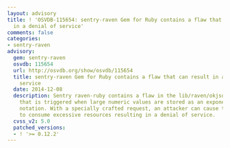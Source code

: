 ```yaml
---
layout: advisory
title: ! 'OSVDB-115654: sentry-raven Gem for Ruby contains a flaw that can result
  in a denial of service'
comments: false
categories:
- sentry-raven
advisory:
  gem: sentry-raven
  osvdb: 115654
  url: http://osvdb.org/show/osvdb/115654
  title: sentry-raven Gem for Ruby contains a flaw that can result in a denial of
    service
  date: 2014-12-08
  description: Sentry raven-ruby contains a flaw in the lib/raven/okjson.rb script
    that is triggered when large numeric values are stored as an exponent or in scientific
    notation. With a specially crafted request, an attacker can cause the software
    to consume excessive resources resulting in a denial of service.
  cvss_v2: 5.0
  patched_versions:
  - ! '>= 0.12.2'
---
```

